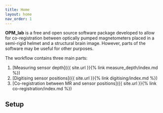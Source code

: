 ```yaml
---
title: Home
layout: home
nav_order: 1
---
```

**OPM_lab** is a free and open source software package developed to allow for co-registration between optically pumped magnetometers placed in a semi-rigid helmet and a structural brain image. However, parts of the software may be useful for other purposes.

The workflow contains three main parts:
1. [Measuring sensor depth]({{ site.url }}{% link measure_depth/index.md %})
2. [Digitising sensor positions]({{ site.url }}{% link digitising/index.md %})
3. [Co-registration between MR and sensor positions]({{ site.url }}{% link co-registration/index.md %})


## Setup 
